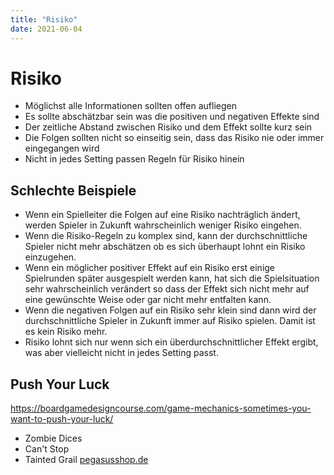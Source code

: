 ```yaml
---
title: "Risiko"
date: 2021-06-04
---
```


# Risiko

- Möglichst alle Informationen sollten offen aufliegen
- Es sollte abschätzbar sein was die positiven und negativen Effekte sind
- Der zeitliche Abstand zwischen Risiko und dem Effekt sollte kurz sein
- Die Folgen sollten nicht so einseitig sein, dass das Risiko nie oder immer eingegangen wird
- Nicht in jedes Setting passen Regeln für Risiko hinein

## Schlechte Beispiele

- Wenn ein Spielleiter die Folgen auf eine Risiko nachträglich ändert, werden Spieler in Zukunft wahrscheinlich weniger Risiko eingehen.
- Wenn die Risiko-Regeln zu komplex sind, kann der durchschnittliche Spieler nicht mehr abschätzen ob es sich überhaupt lohnt ein Risiko einzugehen.
- Wenn ein möglicher positiver Effekt auf ein Risiko erst einige Spielrunden später ausgespielt werden kann, hat sich die Spielsituation sehr wahrscheinlich verändert so dass der Effekt sich nicht mehr auf eine gewünschte Weise oder gar nicht mehr entfalten kann.
- Wenn die negativen Folgen auf ein Risiko sehr klein sind dann wird der durchschnittliche Spieler in Zukunft immer auf Risiko spielen. Damit ist es kein Risiko mehr.
- Risiko lohnt sich nur wenn sich ein überdurchschnittlicher Effekt ergibt, was aber vielleicht nicht in jedes Setting passt.

## Push Your Luck

https://boardgamedesigncourse.com/game-mechanics-sometimes-you-want-to-push-your-luck/

- Zombie Dices
- Can't Stop
- Tainted Grail [pegasusshop.de](https://pegasusshop.de/sortiment/spiele/expertenspiele/10415/tainted-grail-deutsche-ausgabe)
